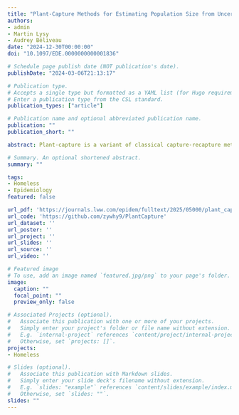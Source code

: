 ```yaml
---
title: "Plant-Capture Methods for Estimating Population Size from Uncertain Plant Captures"
authors:
- admin
- Martin Lysy
- Audrey Béliveau
date: "2024-12-30T00:00:00"
doi: "10.1097/EDE.0000000000001836"

# Schedule page publish date (NOT publication's date).
publishDate: "2024-03-06T21:13:17"

# Publication type.
# Accepts a single type but formatted as a YAML list (for Hugo requirements).
# Enter a publication type from the CSL standard.
publication_types: ["article"]

# Publication name and optional abbreviated publication name.
publication: ""
publication_short: ""

abstract: Plant-capture is a variant of classical capture-recapture methods used to estimate the size of a population. In this method, decoys referred to as "plants" are introduced into the population in order to estimate the capture probability. The method has shown considerable success in estimating population sizes from limited samples in many epidemiological, ecological, and demographic studies. However, previous plant-recapture studies have not systematically accounted for uncertainty in the capture status of each individual plant. In this work, we propose various approaches to formally incorporate uncertainty into the plant-capture model arising from (i) the capture status of plants and (ii) the heterogeneity between multiple survey sites. We present two inference methods and compare their performance in simulation studies. We then apply our methods to estimate the size of the homeless population in several US cities using the large-scale "S-night" study conducted by the US Census Bureau.

# Summary. An optional shortened abstract.
summary: ""

tags:
- Homeless
- Epidemiology
featured: false

url_pdf: 'https://journals.lww.com/epidem/fulltext/2025/05000/plant_capture_methods_for_estimating_homeless.5.aspx'
url_code: 'https://github.com/zywhy9/PlantCapture'
url_dataset: ''
url_poster: ''
url_project: ''
url_slides: ''
url_source: ''
url_video: ''

# Featured image
# To use, add an image named `featured.jpg/png` to your page's folder. 
image:
  caption: ""
  focal_point: ""
  preview_only: false

# Associated Projects (optional).
#   Associate this publication with one or more of your projects.
#   Simply enter your project's folder or file name without extension.
#   E.g. `internal-project` references `content/project/internal-project/index.md`.
#   Otherwise, set `projects: []`.
projects:
- Homeless

# Slides (optional).
#   Associate this publication with Markdown slides.
#   Simply enter your slide deck's filename without extension.
#   E.g. `slides: "example"` references `content/slides/example/index.md`.
#   Otherwise, set `slides: ""`.
slides: ""
---
```

